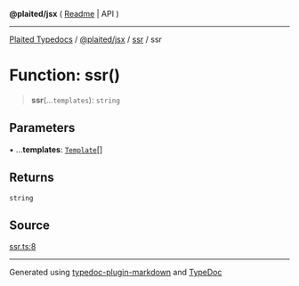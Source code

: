 **@plaited/jsx** ( [Readme](../../README.md) \| API )

***

[Plaited Typedocs](../../../../modules.md) / [@plaited/jsx](../../modules.md) / [ssr](../README.md) / ssr

# Function: ssr()

> **ssr**(...`templates`): `string`

## Parameters

▪ ...**templates**: [`Template`](../../index/type-aliases/Template.md)[]

## Returns

`string`

## Source

[ssr.ts:8](https://github.com/plaited/plaited/blob/b0dd907/libs/jsx/src/ssr.ts#L8)

***

Generated using [typedoc-plugin-markdown](https://www.npmjs.com/package/typedoc-plugin-markdown) and [TypeDoc](https://typedoc.org/)
